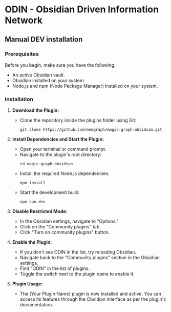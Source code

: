 # ODIN - Obsidian Driven Information Network

## Manual DEV installation

### Prerequisites

Before you begin, make sure you have the following:

- An active Obsidian vault.
- Obsidian installed on your system.
- Node.js and npm (Node Package Manager) installed on your system.

### Installation

1. **Download the Plugin:**

    - Clone the repository inside the plugins folder using Git:
      ```
      git clone https://github.com/memgraph/magic-graph-obsidian.git
      ```

2. **Install Dependencies and Start the Plugin:**

    - Open your terminal or command prompt.
    - Navigate to the plugin's root directory:
      ```
      cd magic-graph-obsidian
      ```
    - Install the required Node.js dependencies:
      ```
      npm install
      ```
    - Start the development build:
      ```
      npm run dev
      ```

4. **Disable Restricted Mode:**

    - In the Obsidian settings, navigate to "Options."
    - Click on the "Community plugins" tab.
    - Click "Turn on community plugins" button.

5. **Enable the Plugin:**

    - If you don't see ODIN in the list, try reloading Obsidian.
    - Navigate back to the "Community plugins" section in the Obsidian settings.
    - Find "ODIN" in the list of plugins.
    - Toggle the switch next to the plugin name to enable it.

6. **Plugin Usage:**

    - The [Your Plugin Name] plugin is now installed and active. You can access its features through the Obsidian interface as per the plugin's documentation.
